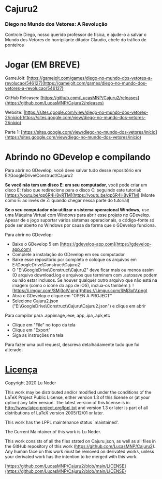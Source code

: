 # Cajuru2
### Diego no Mundo dos Vetores: A Revolução
Controle Diego, nosso querido professor de física, e ajude-o a salvar o Mundo dos Vetores do horripilante ditador Claudio, chefe do tráfico de ponteiros

# Jogar (EM BREVE)
GameJolt: [https://gamejolt.com/games/diego-no-mundo-dos-vetores-a-revolucao/546127](https://gamejolt.com/games/diego-no-mundo-dos-vetores-a-revolucao/546127)

GitHub Releases: [https://github.com/LucasMNP/Cajuru2/releases](https://github.com/LucasMNP/Cajuru2/releases)

Website: [https://sites.google.com/view/diego-no-mundo-dos-vetores-2/início](https://sites.google.com/view/diego-no-mundo-dos-vetores-2/início)

Parte 1: [https://sites.google.com/view/diego-no-mundo-dos-vetores/início](https://sites.google.com/view/diego-no-mundo-dos-vetores/início)

# Abrindo no GDevelop e compilando
Para abrir no GDevelop, você deve salvar tudo desse repositório em E:\GoogleDrive\Construct\Cajuru2

**Se você não tem um disco E: em seu computador,** você pode criar um disco E: falso que redirecione para o disco C: seguindo este tutorial: [https://youtu.be/qp6R4H8yRTM](https://youtu.be/qp6R4H8yRTM) (Monte como E: ao invés de Z: quando chegar nessa parte do tutorial)

**Se o seu computador não utilizar o sistema operacional Windows,** use uma Máquina Virtual com Windows para abrir esse projeto no GDevelop. Apesar de o jogo suportar vários sistemas operacionais, o código-fonte só pode ser aberto no Windows por causa da forma que o GDevelop funciona.

Para abrir no GDevelop:
- Baixe o GDevelop 5 em [https://gdevelop-app.com](https://gdevelop-app.com)
- Complete a instalação do GDevelop em seu computador
- Baixe esse repositório por completo e coloque os arquivos em E:\GoogleDrive\Construct\Cajuru2
- O "E:\GoogleDrive\Construct\Cajuru2" deve ficar mais ou menos assim (O arquivo download.log e arquivos que terminem com .autosave podem ou não estar inclusos. Se houver qualquer outro arquivo que não está na imagem (como o ícone do app de iOS), inclua-os também.): ![https://i.imgur.com/SMj3oIV.png](https://i.imgur.com/SMj3oIV.png)
- Abra o GDevelop e clique em "OPEN A PROJECT"
- Selecione Cajuru2.json ("E:\GoogleDrive\Construct\Cajuru\Cajuru2.json") e clique em abrir

Para compilar para .appimage,.exe,.app,.ipa,.apk,etc
- Clique em "File" no topo da tela
- Clique em "Export"
- Siga as instruções na tela

Para fazer uma pull request, descreva detalhadamente tudo que foi alterado.

# [Licença](https://github.com/LucasMNP/Cajuru2/blob/main/LICENSE)

Copyright 2020 Lu Neder

This work may be distributed and/or modified under the
conditions of the LaTeX Project Public License, either version 1.3
of this license or (at your option) any later version.
The latest version of this license is in
http://www.latex-project.org/lppl.txt
and version 1.3 or later is part of all distributions of LaTeX
version 2005/12/01 or later.

This work has the LPPL maintenance status `maintained'.

The Current Maintainer of this work is Lu Neder.

This work consists of all the files stated on Cajuru.json, as well as all files in the GitHub repository of this work (https://github.com/LucasMNP/Cajuru2). Any human face on this work must be removed on derivated works, unless your derivated work has the intention to be merged with this work.





[https://github.com/LucasMNP/Cajuru2/blob/main/LICENSE](https://github.com/LucasMNP/Cajuru2/blob/main/LICENSE)
